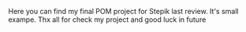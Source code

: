 Here you can find my final POM project for Stepik last review. It's small exampe. Thx all for check my project and good luck in future 
